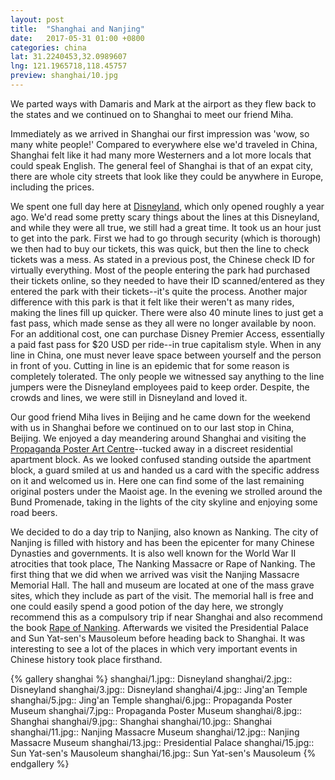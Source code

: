 ```yaml
---
layout: post
title:  "Shanghai and Nanjing"
date:   2017-05-31 01:00 +0800
categories: china
lat: 31.2240453,32.0989607
lng: 121.1965718,118.45757
preview: shanghai/10.jpg
---
```


We parted ways with Damaris and Mark at the airport as they flew back to the states and we continued on to Shanghai to meet our friend Miha.

<!--more-->

Immediately as we arrived in Shanghai our first impression was 'wow, so many white people!' Compared to everywhere else we'd traveled in China, Shanghai felt like it had many more Westerners and a
lot more locals that could speak English. The general feel of Shanghai is that of an expat city, there are whole city streets that look like they could be anywhere in Europe, including the prices.

We spent one full day here at [Disneyland](https://www.shanghaidisneyresort.com/en/), which only opened roughly a year ago. We'd read some pretty scary things about the lines at this Disneyland, and
while they were all true, we still had a great time. It took us an hour just to get into the park. First we had to go through security (which is thorough) we then had to buy our tickets, this was
quick, but then the line to check tickets was a mess. As stated in a previous post, the Chinese check ID for virtually everything. Most of the people entering the park had purchased their tickets
online, so they needed to have their ID scanned/entered as they entered the park with their tickets--it's quite the process. Another major difference with this park is that it felt like their weren't
as many rides, making the lines fill up quicker. There were also 40 minute lines to just get a fast pass, which made sense as they all were no longer available by noon. For an additional cost, one can
purchase Disney Premier Access, essentially a paid fast pass for $20 USD per ride--in true capitalism style. When in any line in China, one must never leave space between yourself and the person in
front of you. Cutting in line is an epidemic that for some reason is completely tolerated. The only people we witnessed say anything to the line jumpers were the Disneyland employees paid to keep
order. Despite, the crowds and lines, we were still in Disneyland and loved it.

Our good friend Miha lives in Beijing and he came down for the weekend with us in Shanghai before we continued on to our last stop in China, Beijing. We enjoyed a day meandering around Shanghai
and visiting the [Propaganda Poster Art Centre](http://www.shanghaipropagandaart.com/)--tucked away in a discreet residential apartment block. As we looked confused standing outside the apartment
block, a guard smiled at us and handed us a card with the specific address on it and welcomed us in. Here one can find some of the last remaining original posters under the Maoist age. In the evening
we strolled around the Bund Promenade, taking in the lights of the city skyline and enjoying some road beers.

We decided to do a day trip to Nanjing, also known as Nanking. The city of Nanjing is filled with history and has been the epicenter for many Chinese Dynasties and governments. It is also well known
for the World War II atrocities that took place, The Nanking Massacre or Rape of Nanking. The first thing that we did when we arrived was visit the Nanjing Massacre Memorial Hall. The hall and museum
are located at one of the mass grave sites, which they include as part of the visit. The memorial hall is free and one could easily spend a good potion of the day here, we strongly recommend this as
a compulsory trip if near Shanghai and also recommend the book [Rape of Nanking](https://en.wikipedia.org/wiki/The_Rape_of_Nanking_(book)). Afterwards we visited the Presidential Palace and
Sun Yat-sen's Mausoleum before heading back to Shanghai. It was interesting to see a lot of the places in which very important events in Chinese history took place firsthand.

{% gallery shanghai %}
shanghai/1.jpg:: Disneyland
shanghai/2.jpg:: Disneyland
shanghai/3.jpg:: Disneyland
shanghai/4.jpg:: Jing'an Temple
shanghai/5.jpg:: Jing'an Temple
shanghai/6.jpg:: Propaganda Poster Museum
shanghai/7.jpg:: Propaganda Poster Museum
shanghai/8.jpg:: Shanghai
shanghai/9.jpg:: Shanghai
shanghai/10.jpg:: Shanghai
shanghai/11.jpg:: Nanjing Massacre Museum
shanghai/12.jpg:: Nanjing Massacre Museum
shanghai/13.jpg:: Presidential Palace
shanghai/15.jpg:: Sun Yat-sen's Mausoleum
shanghai/16.jpg:: Sun Yat-sen's Mausoleum
{% endgallery %}